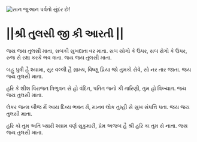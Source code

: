 ![સાન જુઆન પર્વતો સુંદર છે!](lib/assets/images/artis/img.png "સાન જુઆન પર્વતો")

# ||શ્રી તુલસી જી કી આરતી ||

જય જય તુલસી માતા, સબકી સુખદાતા વર માતા.
સબ યોગો કે ઉપર, સબ રોગો કે ઉપર,
રુજ સે રક્ષા કરકે ભવ ત્રાતા.
જય જય તુલસી માતા.

બહુ પુત્રી હૈ શ્યામા, સુર વલ્લી હૈ ગ્રામ્ય,
વિષ્ણુ પ્રિયા જો તુમકો સેવે, સો નર તાર જાતા.
જય જય તુલસી માતા.

હરિ કે શીશ વિરાજત ત્રિભુવન સે હો વંદિત,
પતિત જનો કી તારિણી, તુમ હો વિખ્યાત.
જય જય તુલસી માતા.

લેકર જન્મ બીજ મેં આય દિવ્ય ભવન મેં,
માનવ લોક તુમ્હી સે સુખ સંપત્તિ પતા.
જય જય તુલસી માતા.

હરિ કો તુમ અતિ પ્યારી શ્યામ વર્ણ સુકુમારી,
પ્રેમ અજબ હૈ શ્રી હરિ કા તુમ સે નાતા.
જય જય તુલસી માતા.